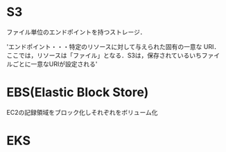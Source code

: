 # S3
ファイル単位のエンドポイントを持つストレージ．  

'エンドポイント・・・特定のリソースに対して与えられた固有の一意な URI．ここでは，リソースは「ファイル」となる．S3は，保存されているいちファイルごとに一意なURIが設定される'
# EBS(Elastic Block Store)
EC2の記録領域をブロック化しそれぞれをボリューム化
# EKS
